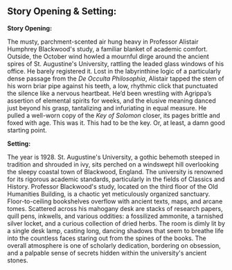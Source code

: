 ## Story Opening & Setting:

**Story Opening:**

The musty, parchment-scented air hung heavy in Professor Alistair Humphrey Blackwood's study, a familiar blanket of academic comfort. Outside, the October wind howled a mournful dirge around the ancient spires of St. Augustine's University, rattling the leaded glass windows of his office. He barely registered it. Lost in the labyrinthine logic of a particularly dense passage from the *De Occulta Philosophia*, Alistair tapped the stem of his worn briar pipe against his teeth, a low, rhythmic click that punctuated the silence like a nervous heartbeat. He’d been wrestling with Agrippa’s assertion of elemental spirits for weeks, and the elusive meaning danced just beyond his grasp, tantalizing and infuriating in equal measure. He pulled a well-worn copy of the *Key of Solomon* closer, its pages brittle and foxed with age. This was it. This had to be the key. Or, at least, a damn good starting point.
 
**Setting:**

The year is 1928. St. Augustine's University, a gothic behemoth steeped in tradition and shrouded in ivy, sits perched on a windswept hill overlooking the sleepy coastal town of Blackwood, England. The university is renowned for its rigorous academic standards, particularly in the fields of Classics and History. Professor Blackwood's study, located on the third floor of the Old Humanities Building, is a chaotic yet meticulously organized sanctuary. Floor-to-ceiling bookshelves overflow with ancient texts, maps, and arcane tomes. Scattered across his mahogany desk are stacks of research papers, quill pens, inkwells, and various oddities: a fossilized ammonite, a tarnished silver locket, and a curious collection of dried herbs. The room is dimly lit by a single desk lamp, casting long, dancing shadows that seem to breathe life into the countless faces staring out from the spines of the books. The overall atmosphere is one of scholarly dedication, bordering on obsession, and a palpable sense of secrets hidden within the university's ancient stones.
